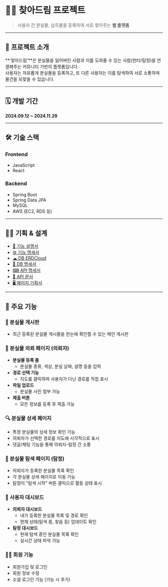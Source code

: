 # 🕵️‍♂️ 찾아드림 프로젝트

> 사용자 간 분실물, 습득물을 등록하여 서로 찾아주는 **웹 플랫폼**

---

## 📌 프로젝트 소개

**‘찾아드림’**은 분실물을 잃어버린 사람과 이를 도와줄 수 있는 사람(헌터/탐정)을 연결해주는 커뮤니티 기반의 플랫폼입니다.  
사용자는 자유롭게 분실물을 등록하고, 또 다른 사용자는 이를 탐색하여 서로 소통하며 물건을 되찾을 수 있습니다.

---

## 🗓️ 개발 기간

**2024.09.12 ~ 2024.11.29**

---

## 🛠️ 기술 스택

### Frontend

- JavaScript  
- React

### Backend

- Spring Boot  
- Spring Data JPA  
- MySQL  
- AWS (EC2, RDS 등)

---

## 👩‍💻 기획 & 설계

- [📄 기능 설명서](https://sly-grape-e30.notion.site/10611252aa9680f1b260e5b009581f2d)
- [⚙ 기능 명세서](http://sly-grape-e30.notion.site/10611252aa96800cb9d5c98875b98858?pvs=74)
- [☁ DB ERDCloud](https://www.erdcloud.com/d/26ggvtwpE5tjyn5D2)
- [📒 DB 명세서](https://sly-grape-e30.notion.site/DB-10611252aa96807fa75edc185c8f2cc3?pvs=74)
- [⌨ API 명세서](https://sly-grape-e30.notion.site/API-10611252aa9680fa836cc91eb3458b2e?pvs=74)
- [💾 API 문서](https://sly-grape-e30.notion.site/API-10611252aa9680f4bb77cd3e37e801b7?pvs=74)
- [🖥 페이지 기획서](https://www.figma.com/embed?embed_host=notion&url=https%3A%2F%2Fwww.figma.com%2Fdesign%2FUFaPGlMkod89eXuaj0VvGV%2FUntitled%3Fnode-id%3D0-1%26m%3Ddev%26t%3Da3DVGkoKB8wnGKmi-1)

---

## 📄 주요 기능

### 📌 분실물 게시판
- 최근 등록된 분실물 게시물을 한눈에 확인할 수 있는 메인 게시판

### 📝 분실물 의뢰 페이지 (의뢰자)
- **분실물 등록 폼**  
  - 분실물 종류, 색상, 분실 날짜, 설명 등을 입력
- **경로 선택 기능**  
  - 지도를 클릭하여 사용자가 다닌 경로를 직접 표시
- **파일 업로드**  
  - 분실물 사진 첨부 가능
- **제출 버튼**  
  - 모든 정보를 등록 후 제출 가능

### 🔍 분실물 상세 페이지
- 특정 분실물의 상세 정보 확인 가능
- 의뢰자가 선택한 경로를 지도에 시각적으로 표시
- 댓글/채팅 기능을 통해 의뢰자-탐정 간 소통

### 🧭 분실물 탐색 페이지 (탐정)
- 의뢰자가 등록한 분실물 목록 확인
- 각 분실물 상세 페이지로 이동 가능
- 탐정이 "탐색 시작" 버튼 클릭으로 활동 상태 표시

### 👤 사용자 대시보드
- **의뢰자 대시보드**  
  - 내가 등록한 분실물 목록 및 경로 확인
  - 현재 상태(탐색 중, 찾음 등) 업데이트 확인
- **탐정 대시보드**  
  - 현재 탐색 중인 분실물 목록 확인
  - 실시간 상태 파악 가능

### 🙋‍♂️ 회원 기능
- 회원가입 및 로그인
- 회원 정보 수정
- 소셜 로그인 기능 (가능 시 추가)
